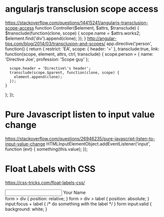 # angularjs transclusion scope access
https://stackoverflow.com/questions/14415241/angularjs-transclusion-scope-access
function Controller($element, $attrs, $transclude) {
    $transclude(function(clone, scope) {
        scope.name = $attrs.works2;
        $element.find('div').append(clone);
    });
}
http://angular-tips.com/blog/2014/03/transclusion-and-scopes/
app.directive('person', function() {
  return {
    restrict: 'EA',
    scope: {
      header: '='
    },
    transclude:true,
    link: function(scope, element, attrs, ctrl, transclude) {
      scope.person = {
        name: 'Directive Joe',
        profession: 'Scope guy'
      };
      
      scope.header = 'Directive\'s header';
      transclude(scope.$parent, function(clone, scope) {
        element.append(clone);
      });
    }
  };
});

# Pure Javascript listen to input value change
https://stackoverflow.com/questions/26946235/pure-javascript-listen-to-input-value-change
HTMLInputElementObject.addEventListener('input', function (evt) {
    something(this.value);
});

# Float Labels with CSS
https://css-tricks.com/float-labels-css/
<div>
  <input id="name" name="name" type="text" required>
  <label for="name">Your Name</label>
</div>
form > div {
  position: relative;
}
form > div > label {
  position: absolute;
}
input:focus + label {
  /* do something with the label */
}
form input:valid {
  background: white;
}



